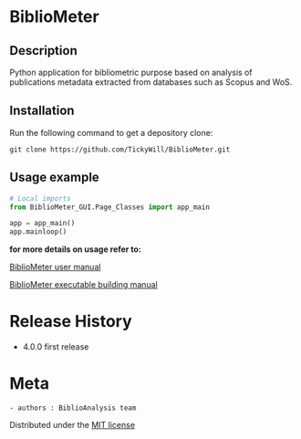 # BiblioMeter
## Description
Python application for bibliometric purpose based on analysis of publications metadata extracted from databases such as Scopus and WoS. 

## Installation
Run the following command to get a depository clone:
```
git clone https://github.com/TickyWill/BiblioMeter.git
```

## Usage example
```python
# Local imports
from BiblioMeter_GUI.Page_Classes import app_main

app = app_main()
app.mainloop()
```

**for more details on usage refer to:** 
<p><a href=https://github.com/TickyWill/BiblioMeter/blob/master/doc/BiblioMeter_UserManual-Fr.pdf>BiblioMeter user manual
</a></p>
<p><a href=https://github.com/TickyWill/BiblioMeter/blob/master/doc/BiblioMeter-BuildExeManual-Fr.pdf>BiblioMeter executable building manual
</a></p>

# Release History
- 4.0.0 first release

# Meta
	- authors : BiblioAnalysis team

Distributed under the [MIT license](https://mit-license.org/)
